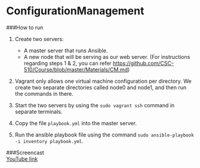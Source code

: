 # ConfigurationManagement

###How to run
1. Create two servers:
    * A master server that runs Ansible.    
    * A new node that will be serving as our web server.
(For instructions regarding steps 1 & 2, you can refer https://github.com/CSC-510/Course/blob/master/Materials/CM.md)    

2. Vagrant only allows one virtual machine configuration per directory. We create two separate directories called node0 and node1, and then run the commands in there.    

3. Start the two servers by using the `sudo vagrant ssh` command in separate terminals.   

4. Copy the file `playbook.yml` into the master server.    

5. Run the ansible playbook file using the command `sudo ansible-playbook -i inventory playbook.yml`.    
    
###Screencast    
[YouTube link](https://youtu.be/AeqfMdMg0OY)    
